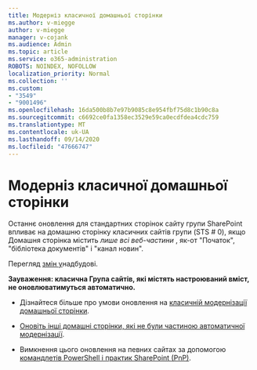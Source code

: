 ```yaml
---
title: Модерніз класичної домашньої сторінки
ms.author: v-miegge
author: v-miegge
manager: v-cojank
ms.audience: Admin
ms.topic: article
ms.service: o365-administration
ROBOTS: NOINDEX, NOFOLLOW
localization_priority: Normal
ms.collection: ''
ms.custom:
- "3549"
- "9001496"
ms.openlocfilehash: 16da500b8b7e97b9085c8e954fbf75d8c1b90c8a
ms.sourcegitcommit: c6692ce0fa1358ec3529e59ca0ecdfdea4cdc759
ms.translationtype: MT
ms.contentlocale: uk-UA
ms.lasthandoff: 09/14/2020
ms.locfileid: "47666747"
---
```

# <a name="modernize-the-classic-home-page"></a>Модерніз класичної домашньої сторінки

Останнє оновлення для стандартних сторінок сайту групи SharePoint впливає на домашню сторінку класичних сайтів групи (STS # 0), якщо Домашня сторінка містить *лише всі веб-частини* , як-от "Початок", "бібліотека документів" і "канал новин".

Перегляд [змін у](https://docs.microsoft.com/sharepoint/sharepointonline/media/homepage-upgrade-gif.gif)надбудові. 

**Зауваження: класична Група сайтів, які містять настроюваний вміст, не оновлюватимуться автоматично.**

* Дізнайтеся більше про умови оновлення на [класичній модернізації домашньої сторінки](https://docs.microsoft.com/sharepoint/disable-auto-modernization-classic-home-pages#why-update-classic-team-site-home-pages-to-modern).

* [Оновіть інші домашні сторінки, які не були частиною автоматичної модернізації](https://docs.microsoft.com/sharepoint/dev/transform/modernize-userinterface-site-pages).

* Вимкнення цього оновлення на певних сайтах за допомогою [командлетів PowerShell і практик SharePoint (PnP)](https://docs.microsoft.com/powershell/sharepoint/sharepoint-pnp/sharepoint-pnp-cmdlets).
